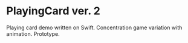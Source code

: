 # PlayingCard ver. 2
Playing card demo written on Swift. Concentration game variation with animation. Prototype.
